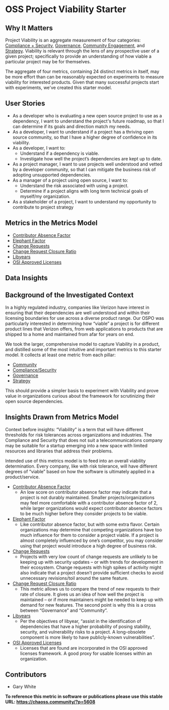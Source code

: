 # OSS Project Viability Starter

## Why It Matters

Project Viability is an aggregate measurement of four categories: [Compliance + Security](https://chaoss.community/?p=5407), [Governance](https://chaoss.community/?p=5411), [Community Engagement](https://chaoss.community/?p=5403), and [Strategy](https://chaoss.community/?p=5416). Viability is relevant through the lens of any prospective user of a given project; specifically to provide an understanding of how viable a particular project may be for themselves. 

The aggregate of four metrics, containing 24 distinct metrics in itself, may be more effort than can be reasonably expected on experiments to measure viability for interested products. Given that many successful projects start with experiments, we've created this starter model.

## User Stories

* As a developer who is evaluating a new open source project to use as a dependency, I want to understand the project's future roadmap, so that I can determine if its goals and direction match my needs.
* As a developer, I want to understand if a project has a thriving open source community, so that I have a higher degree of confidence in its viability.
* As a developer, I want to:
    * Understand if a dependency is viable.
    * Investigate how well the project’s dependencies are kept up to date.
* As a project manager, I want to use projects well understood and vetted by a developer community, so that I can mitigate the business risk of adopting unsupported dependencies.
* As a manager of a project using open source, I want to:
    * Understand the risk associated with using a project.
    * Determine if a project aligns with long term technical goals of myself/my organization.
* As a stakeholder of a project, I want to understand my opportunity to contribute to project strategy

## Metrics in the Metrics Model

* [Contributor Absence Factor](https://chaoss.community/?p=3944)
* [Elephant Factor](https://chaoss.community/?p=3940)
* [Change Requests](https://chaoss.community/?p=3610)
* [Change Request Closure Ratio](https://chaoss.community/?p=4834)
* [Libyears](https://chaoss.community/?p=3976)
* [OSI Approved Licenses](https://chaoss.community/?p=3962)

## Data Insights

## Background of the Investigated Context

In a highly regulated industry, companies like Verizon have interest in ensuring that their dependencies are well understood and within their licensing boundaries for use across a diverse product range. Our OSPO was particularly interested in determining how “viable” a project is for different product lines that Verizon offers, from web applications to products that are shipped to a home and maintained from afar for years on end.

We took the larger, comprehensive model to capture Viability in a product, and distilled some of the most intuitive and important metrics to this starter model. It collects at least one metric from each pillar:
* [Community](https://chaoss.community/?p=5403)
* [Compliance/Security](https://chaoss.community/?p=5407)
* [Governance](https://chaoss.community/?p=5411)
* [Strategy](https://chaoss.community/?p=5416)

This should provide a simpler basis to experiment with Viability and prove value in organizations curious about the framework for scrutinizing their open source dependencies.

## Insights Drawn from Metrics Model

Context before insights: “Viability” is a term that will have different thresholds for risk tolerances across organizations and industries. The Compliance and Security that does not suit a telecommunications company may be suitable for a startup emerging into a new space with limited resources and libraries that address their problems. 

Intended use of this metrics model is to feed into an overall viability determination. Every company, like with risk tolerance, will have different degrees of “viable” based on how the software is ultimately applied in a product/service.



* [Contributor Absence Factor](https://chaoss.community/?p=3944)
    * An low score on contributor absence factor may indicate that a project is not durably maintained. Smaller projects/organizations may feel more comfortable with a contributor absence factor of 2, while larger organizations would expect contributor absence factors to be much higher before they consider projects to be viable.
* [Elephant Factor](https://chaoss.community/?p=3940)
    * Like contributor absence factor, but with some extra flavor. Certain organizations may determine that competing organizations have too much influence for them to consider a project viable. If a project is almost completely influenced by one’s competitor, you may consider using that project would introduce a high degree of business risk.
* [Change Requests](https://chaoss.community/?p=3610)
    * Projects with very low count of change requests are unlikely to be keeping up with security updates – or with trends for development in their ecosystem. Change requests with high spikes of activity might also indicate that a project doesn’t provide sufficient checks to avoid unnecessary revisions/toil around the same feature.
* [Change Request Closure Ratio](https://chaoss.community/?p=4834)
    * This metric allows us to compare the trend of new requests to their rate of closure. It gives us an idea of how well the project is maintained – or if more maintainers might be needed to keep up with demand for new features. The second point is why this is a cross between “Governance” and “Community”.
* [Libyears](https://chaoss.community/?p=3976)
    * Per the objectives of libyear, “assist in the identification of dependencies that have a  higher probability of posing stability, security, and vulnerability risks to a project. A long-obsolete component is more likely to have publicly-known vulnerabilities”.
* [OSI Approved Licenses](https://chaoss.community/?p=3962)
    * Licenses that are found are incorporated in the OSI approved licenses framework. A good proxy for usable licenses within an organization.


## Contributors

- Gary White

**To reference this metric in software or publications please use this stable URL: https://chaoss.community/?p=5608**

